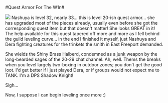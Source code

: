 #Quest Armor For The W1n#

![](http://westkarana.com/images/nashquestarmor.jpg) Nashuya is level 32, nearly 33... this is level 20-ish quest armor... she has upgraded most of the pieces already, usually even before she got the corresponding quest item but that doesn't matter! She looks GREAT in it! The help available for this quest tapered off more and more as I fell behind the guild leveling curve... in the end I finished it myself, just Nashuya and Dera fighting creatures for the trinkets the smith in East Freeport demanded.

She wields the Shiny Brass Halberd, condemned as a junk weapon by the long-bearded sages of the 20-29 chat channel. Ah, well. Thems the breaks when you level largely two-boxing in outdoor zones; you don't get the good loot. I'd get better if I just played Dera, or if groups would not expect me to TANK. I'm a DPS Shadow Knight!

Sigh...

Now, I suppose I can begin leveling once more :)
